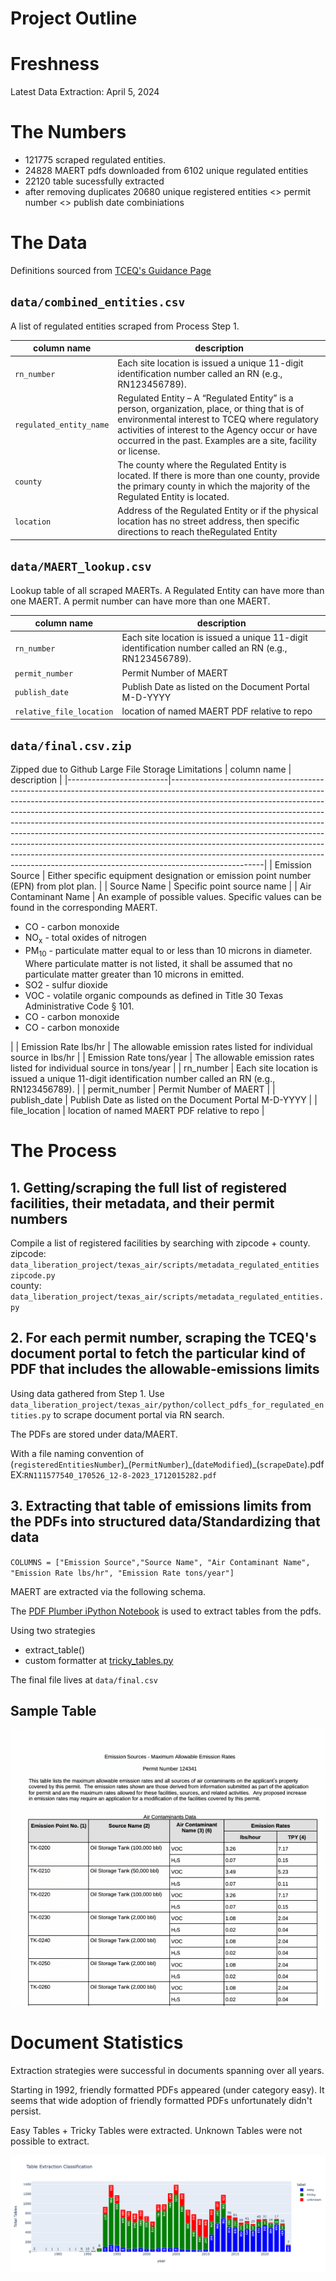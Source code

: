 # Project Outline

# Freshness

Latest Data Extraction: April 5, 2024

# The Numbers

- 121775 scraped regulated entities.
- 24828 MAERT pdfs downloaded from 6102 unique regulated entities
- 22120 table sucessfully extracted
- after removing duplicates 20680 unique registered entities <> permit number <> publish date combiniations

# The Data

Definitions sourced from [TCEQ's Guidance Page](https://www.tceq.texas.gov/permitting/central_registry/guidance.html)

## `data/combined_entities.csv`

A list of regulated entities scraped from Process Step 1.

| column name             | description                                                                                                                                                                                                                                                      |
| ----------------------- | ---------------------------------------------------------------------------------------------------------------------------------------------------------------------------------------------------------------------------------------------------------------- |
| `rn_number`             | Each site location is issued a unique 11-digit identification number called an RN (e.g., RN123456789).                                                                                                                                                           |
| `regulated_entity_name` | Regulated Entity – A “Regulated Entity” is a person, organization, place, or thing that is of environmental interest to TCEQ where regulatory activities of interest to the Agency occur or have occurred in the past. Examples are a site, facility or license. |
| `county`                | The county where the Regulated Entity is located. If there is more than one county, provide the primary county in which the majority of the Regulated Entity is located.                                                                                         |
| `location`              | Address of the Regulated Entity or if the physical location has no street address, then specific directions to reach theRegulated Entity                                                                                                                         |

## `data/MAERT_lookup.csv`

Lookup table of all scraped MAERTs. A Regulated Entity can have more than one MAERT. A permit number can have more than one MAERT.

| column name              | description                                                                                            |
| ------------------------ | ------------------------------------------------------------------------------------------------------ |
| `rn_number`              | Each site location is issued a unique 11-digit identification number called an RN (e.g., RN123456789). |
| `permit_number`          | Permit Number of MAERT                                                                                 |
| `publish_date`           | Publish Date as listed on the Document Portal M-D-YYYY                                                 |
| `relative_file_location` | location of named MAERT PDF relative to repo                                                           |

## `data/final.csv.zip`

Zipped due to Github Large File Storage Limitations
| column name | description |
|-------------------------|-----------------------------------------------------------------------------------------------------------------------------------------------------------------------------------------------------------------------------------------------------------------------------------------------------------------------------------------------------------------------------------------------------------------------------------------------------------------------------------------------------------------------------------------------------------------------------------------------------------------------------------------------------------------------|
| Emission Source | Either specific equipment designation or emission point number (EPN) from plot plan. |
| Source Name | Specific point source name |
| Air Contaminant Name | An example of possible values. Specific values can be found in the corresponding MAERT. <ul> <li> CO - carbon monoxide </li> <li> NO<sub>x</sub> - total oxides of nitrogen </li> <li> PM<sub>10</sub> - particulate matter equal to or less than 10 microns in diameter. Where particulate matter is not listed, it shall be assumed that no particulate matter greater than 10 microns in emitted. </li> <li> SO2 - sulfur dioxide </li> <li> VOC - volatile organic compounds as defined in Title 30 Texas Administrative Code § 101. </li> <li> CO - carbon monoxide </li> <li> CO - carbon monoxide </li> </ul> |
| Emission Rate lbs/hr | The allowable emission rates listed for individual source in lbs/hr |
| Emission Rate tons/year | The allowable emission rates listed for individual source in tons/year |
| rn_number | Each site location is issued a unique 11-digit identification number called an RN (e.g., RN123456789). |
| permit_number | Permit Number of MAERT |
| publish_date | Publish Date as listed on the Document Portal M-D-YYYY |
| file_location | location of named MAERT PDF relative to repo |

# The Process

## 1. Getting/scraping the full list of registered facilities, their metadata, and their permit numbers

Compile a list of registered facilities by searching with zipcode + county. \
zipcode: `data_liberation_project/texas_air/scripts/metadata_regulated_entities zipcode.py`\
county: `data_liberation_project/texas_air/scripts/metadata_regulated_entities.py`

## 2. For each permit number, scraping the TCEQ's document portal to fetch the particular kind of PDF that includes the allowable-emissions limits

Using data gathered from Step 1. Use `data_liberation_project/texas_air/python/collect_pdfs_for_regulated_entities.py` to scrape document portal via RN search.

The PDFs are stored under data/MAERT.

With a file naming convention of (`registeredEntitiesNumber`)\_(`PermitNumber`)\_(`dateModified`)\_(`scrapeDate`).pdf
EX:`RN111577540_170526_12-8-2023_1712015282.pdf`

## 3. Extracting that table of emissions limits from the PDFs into structured data/Standardizing that data

`COLUMNS = ["Emission Source","Source Name", "Air Contaminant Name", "Emission Rate lbs/hr", "Emission Rate tons/year"]`

MAERT are extracted via the following schema.

The [PDF Plumber iPython Notebook](/table_extraction/pdf_plumber.ipynb) is used to extract tables from the pdfs.

Using two strategies

- extract_table()
- custom formatter at [tricky_tables.py](texas_air/table_extraction/tricky_tables.py)

The final file lives at `data/final.csv`

## Sample Table

![Sample Table](assets/table.png)

# Document Statistics

Extraction strategies were successful in documents spanning over all years.

Starting in 1992, friendly formatted PDFs appeared (under category easy). It seems that wide adoption of friendly formatted PDFs unfortunately didn't persist.

Easy Tables + Tricky Tables were extracted.
Unknown Tables were not possible to extract.

![Sample Table](assets/doc.png)
